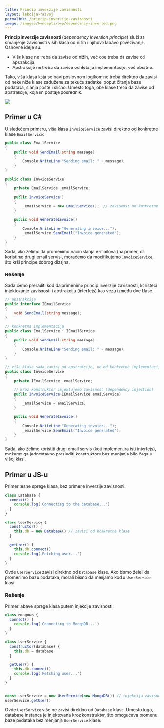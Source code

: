 ```yaml
---
title: Princip inverzije zavisnosti
layout: lekcija-razvoj
permalink: /princip-inverzije-zavisnosti
image: /images/koncepti/oop/dependency-inverted.png
---
```


**Princip inverzije zavisnosti** (*dependency inversion principle*) služi za smanjenje zavisnosti viših klasa od nižih i njihovo labavo povezivanje. Osnovne ideje su:

- Više klase ne treba da zavise od nižih, već obe treba da zavise od apstrakcija.
- Apstrakcije ne treba da zavise od detalja implementacije, već obratno.

Tako, viša klasa koja se bavi poslovnom logikom ne treba direktno da zavisi od neke niže klase zadužene za tekuće zadatke, poput čitanja baze podataka, slanja pošte i slično. Umesto toga, obe klase treba da zavise od apstrakcije, koja im postaje posrednik.

![]({{page.image}})

## Primer u C#

U sledećem primeru, viša klasa `InvoiceService` zavisi direktno od konkretne klase `EmailService`:

```cs
public class EmailService
{
    public void SendEmail(string message)
    {
        Console.WriteLine("Sending email: " + message);
    }
}

public class InvoiceService
{
    private EmailService _emailService;

    public InvoiceService()
    {
        _emailService = new EmailService();  // zavisnost od konkretne klase
    }

    public void GenerateInvoice()
    {
        Console.WriteLine("Generating invoice...");
        _emailService.SendEmail("Invoice generated");
    }
}
```

Sada, ako želimo da promenimo način slanja e-mailova (na primer, da koristimo drugi email servis), moraćemo da modifikujemo `InvoiceService`, što krši principe dobrog dizajna.

### Rešenje

Sada ćemo preraditi kod da primenimo princip inverzije zavisnosti, koristeći injektovanje zavisnosti i apstrakciju (interfejs) kao vezu između dve klase.

```cs
// apstrakcija
public interface IEmailService
{
    void SendEmail(string message);
}

// konkretna implementacija
public class EmailService : IEmailService
{
    public void SendEmail(string message)
    {
        Console.WriteLine("Sending email: " + message);
    }
}

// viša klasa sada zavisi od apstrakcije, ne od konkretne implementacije
public class InvoiceService
{
    private IEmailService _emailService;

    // kroz konstruktor injektujemo zavisnost (dependency injection)
    public InvoiceService(IEmailService emailService)
    {
        _emailService = emailService;
    }

    public void GenerateInvoice()
    {
        Console.WriteLine("Generating invoice...");
        _emailService.SendEmail("Invoice generated");
    }
}
```

Sada, ako želimo koristiti drugi email servis (koji implementira isti interfejs), možemo ga jednostavno proslediti konstruktoru bez menjanja bilo čega u višoj klasi.


## Primer u JS-u

Primer tesne sprege klasa, bez primene inverzije zavisnosti:

```js
class Database {
  connect() {
    console.log('Connecting to the database...')
  }
}

class UserService {
  constructor() {
    this.db = new Database() // zavisi od konkretne klase
  }

  getUser() {
    this.db.connect()
    console.log('Fetching user...')
  }
}
```

Ovde `UserService` zavisi direktno od `Database` klase. Ako bismo želeli da promenimo bazu podataka, morali bismo da menjamo kod u `UserService` klasi.

### Rešenje

Primer labave sprege klasa putem injekcije zavisnosti:

```js
class MongoDB {
  connect() {
    console.log('Connecting to MongoDB...')
  }
}

class UserService {
  constructor(database) {
    this.db = database
  }

  getUser() {
    this.db.connect()
    console.log('Fetching user...')
  }
}


const userService = new UserService(new MongoDB()) // injekcija zavisnosti kroz konstruktor
userService.getUser()
```

Ovde `UserService` više ne zavisi direktno od `Database` klase. Umesto toga, database instanca je injektovana kroz konstruktor, što omogućava promenu baze podataka bez menjanja `UserService` klase.

